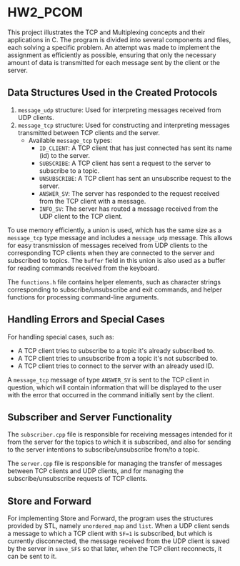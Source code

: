 # HW2_PCOM

This project illustrates the TCP and Multiplexing concepts and their applications in C. The program is divided into several components and files, each solving a specific problem. An attempt was made to implement the assignment as efficiently as possible, ensuring that only the necessary amount of data is transmitted for each message sent by the client or the server.

## Data Structures Used in the Created Protocols

1. `message_udp` structure: Used for interpreting messages received from UDP clients.
2. `message_tcp` structure: Used for constructing and interpreting messages transmitted between TCP clients and the server.
   - Available `message_tcp` types:
     - `ID_CLIENT`: A TCP client that has just connected has sent its name (id) to the server.
     - `SUBSCRIBE`: A TCP client has sent a request to the server to subscribe to a topic.
     - `UNSUBSCRIBE`: A TCP client has sent an unsubscribe request to the server.
     - `ANSWER_SV`: The server has responded to the request received from the TCP client with a message.
     - `INFO_SV`: The server has routed a message received from the UDP client to the TCP client.

To use memory efficiently, a union is used, which has the same size as a `message_tcp` type message and includes a `message_udp` message. This allows for easy transmission of messages received from UDP clients to the corresponding TCP clients when they are connected to the server and subscribed to topics. The `buffer` field in this union is also used as a buffer for reading commands received from the keyboard.

The `functions.h` file contains helper elements, such as character strings corresponding to subscribe/unsubscribe and exit commands, and helper functions for processing command-line arguments.

## Handling Errors and Special Cases

For handling special cases, such as:
- A TCP client tries to subscribe to a topic it's already subscribed to.
- A TCP client tries to unsubscribe from a topic it's not subscribed to.
- A TCP client tries to connect to the server with an already used ID.

A `message_tcp` message of type `ANSWER_SV` is sent to the TCP client in question, which will contain information that will be displayed to the user with the error that occurred in the command initially sent by the client.

## Subscriber and Server Functionality

The `subscriber.cpp` file is responsible for receiving messages intended for it from the server for the topics to which it is subscribed, and also for sending to the server intentions to subscribe/unsubscribe from/to a topic.

The `server.cpp` file is responsible for managing the transfer of messages between TCP clients and UDP clients, and for managing the subscribe/unsubscribe requests of TCP clients.

## Store and Forward

For implementing Store and Forward, the program uses the structures provided by STL, namely `unordered_map` and `list`. When a UDP client sends a message to which a TCP client with `SF=1` is subscribed, but which is currently disconnected, the message received from the UDP client is saved by the server in `save_SFS` so that later, when the TCP client reconnects, it can be sent to it.
